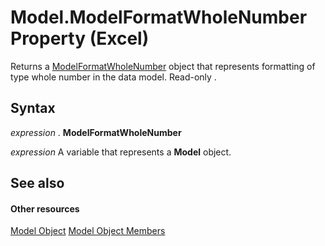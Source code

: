 
# Model.ModelFormatWholeNumber Property (Excel)

Returns a [ModelFormatWholeNumber](1a3d96ac-a2d7-cf26-5afa-6cfc8da846d5.md) object that represents formatting of type whole number in the data model. Read-only .


## Syntax

 _expression_ . **ModelFormatWholeNumber**

 _expression_ A variable that represents a **Model** object.


## See also


#### Other resources


[Model Object](7946bddc-7c4a-3519-52c8-526af2b55ef3.md)
[Model Object Members](2fb97d8c-f889-469a-95c7-97a2bcc24635.md)
